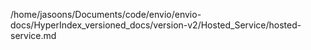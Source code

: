/home/jasoons/Documents/code/envio/envio-docs/HyperIndex_versioned_docs/version-v2/Hosted_Service/hosted-service.md